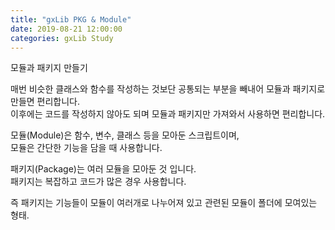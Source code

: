```yaml
---
title: "gxLib PKG & Module"
date: 2019-08-21 12:00:00
categories: gxLib Study
---
```

모듈과 패키지 만들기

매번 비슷한 클래스와 함수를 작성하는 것보단 공통되는 부분을 빼내어 모듈과 패키지로 만들면 편리합니다.  
이후에는 코드를 작성하지 않아도 되며 모듈과 패키지만 가져와서 사용하면 편리합니다.  

모듈(Module)은 함수, 변수, 클래스 등을 모아둔 스크립트이며,  
모듈은 간단한 기능을 담을 때 사용합니다.  

패키지(Package)는 여러 모듈을 모아둔 것 입니다.  
패키지는 복잡하고 코드가 많은 경우 사용합니다.  

즉 패키지는 기능들이 모듈이 여러개로 나누어져 있고 관련된 모듈이 폴더에 모여있는 형태.  

